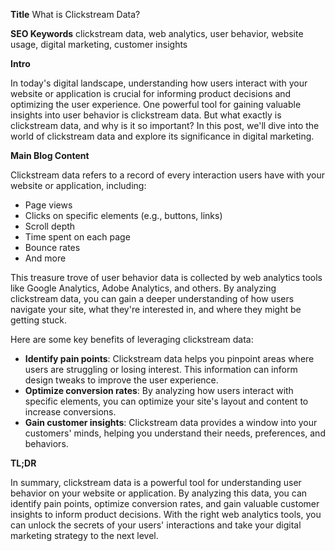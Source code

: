 **Title**
What is Clickstream Data?

**SEO Keywords**
clickstream data, web analytics, user behavior, website usage, digital marketing, customer insights

**Intro**

In today's digital landscape, understanding how users interact with your website or application is crucial for informing product decisions and optimizing the user experience. One powerful tool for gaining valuable insights into user behavior is clickstream data. But what exactly is clickstream data, and why is it so important? In this post, we'll dive into the world of clickstream data and explore its significance in digital marketing.

**Main Blog Content**

Clickstream data refers to a record of every interaction users have with your website or application, including:

* Page views
* Clicks on specific elements (e.g., buttons, links)
* Scroll depth
* Time spent on each page
* Bounce rates
* And more

This treasure trove of user behavior data is collected by web analytics tools like Google Analytics, Adobe Analytics, and others. By analyzing clickstream data, you can gain a deeper understanding of how users navigate your site, what they're interested in, and where they might be getting stuck.

Here are some key benefits of leveraging clickstream data:

* **Identify pain points**: Clickstream data helps you pinpoint areas where users are struggling or losing interest. This information can inform design tweaks to improve the user experience.
* **Optimize conversion rates**: By analyzing how users interact with specific elements, you can optimize your site's layout and content to increase conversions.
* **Gain customer insights**: Clickstream data provides a window into your customers' minds, helping you understand their needs, preferences, and behaviors.

**TL;DR**

In summary, clickstream data is a powerful tool for understanding user behavior on your website or application. By analyzing this data, you can identify pain points, optimize conversion rates, and gain valuable customer insights to inform product decisions. With the right web analytics tools, you can unlock the secrets of your users' interactions and take your digital marketing strategy to the next level.
